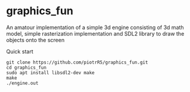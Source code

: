 # graphics_fun
An amatour implementation of a simple 3d engine consisting of 3d math model, simple rasterization implementation and SDL2 library to draw the objects onto the screen

Quick start
```console
git clone https://github.com/piotrR5/graphics_fun.git
cd graphics_fun
sudo apt install libsdl2-dev make
make
./engine.out
```
